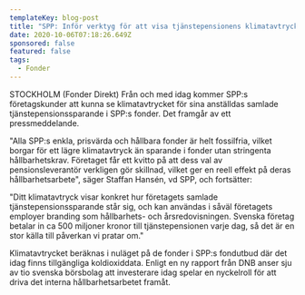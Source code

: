 ```yaml
---
templateKey: blog-post
title: "SPP: Inför verktyg för att visa tjänstepensionens klimatavtryck"
date: 2020-10-06T07:18:26.649Z
sponsored: false
featured: false
tags:
  - Fonder
---
```

STOCKHOLM (Fonder Direkt) Från och med idag kommer SPP:s företagskunder att kunna se klimatavtrycket för sina anställdas samlade tjänstepensionssparande i SPP:s fonder. Det framgår av ett pressmeddelande.

"Alla SPP:s enkla, prisvärda och hållbara fonder är helt fossilfria, vilket borgar för ett lägre klimatavtryck än sparande i fonder utan stringenta hållbarhetskrav. Företaget får ett kvitto på att dess val av pensionsleverantör verkligen gör skillnad, vilket ger en reell effekt på deras hållbarhetsarbete", säger Staffan Hansén, vd SPP, och fortsätter:

"Ditt klimatavtryck visar konkret hur företagets samlade tjänstepensionssparande står sig, och kan användas i såväl företagets employer branding som hållbarhets- och årsredovisningen. Svenska företag betalar in ca 500 miljoner kronor till tjänstepensionen varje dag, så det är en stor källa till påverkan vi pratar om."

Klimatavtrycket beräknas i nuläget på de fonder i SPP:s fondutbud där det idag finns tillgängliga koldioxiddata. Enligt en ny rapport från DNB anser sju av tio svenska börsbolag att investerare idag spelar en nyckelroll för att driva det interna hållbarhetsarbetet framåt.